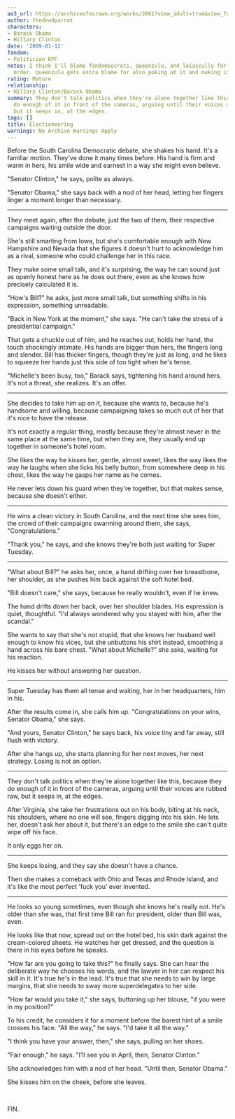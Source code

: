 ```yaml
---
ao3_url: https://archiveofourown.org/works/2661?view_adult=true&view_full_work=true
author: thedeadparrot
characters:
- Barack Obama
- Hillary Clinton
date: '2009-01-12'
fandom:
- Politician RPF
notes: I think I'll blame fandomsecrets, queenzulu, and leiascully for this. In that
  order. queenzulu gets extra blame for also poking at it and making it better.
rating: Mature
relationship:
- Hillary Clinton/Barack Obama
summary: They don't talk politics when they're alone together like this, because they
  do enough of it in front of the cameras, arguing until their voices are rubbed raw,
  but it seeps in, at the edges.
tags: []
title: Electioneering
warnings: No Archive Warnings Apply
---
```


Before the South Carolina Democratic debate, she shakes his hand. It's a familiar motion. They've done it many times before. His hand is firm and warm in hers, his smile wide and earnest in a way she might even believe.

"Senator Clinton," he says, polite as always.

"Senator Obama," she says back with a nod of her head, letting her fingers linger a moment longer than necessary.



---

They meet again, after the debate, just the two of them, their respective campaigns waiting outside the door.

She's still smarting from Iowa, but she's comfortable enough with New Hampshire and Nevada that she figures it doesn't hurt to acknowledge him as a rival, someone who could challenge her in this race.

They make some small talk, and it's surprising, the way he can sound just as openly honest here as he does out there, even as she knows how precisely calculated it is.

"How's Bill?" he asks, just more small talk, but something shifts in his expression, something unreadable.

"Back in New York at the moment," she says. "He can't take the stress of a presidential campaign."

That gets a chuckle out of him, and he reaches out, holds her hand, the touch shockingly intimate. His hands are bigger than hers, the fingers long and slender. Bill has thicker fingers, though they're just as long, and he likes to squeeze her hands just this side of too tight when he's tense.

"Michelle's been busy, too," Barack says, tightening his hand around hers. It's not a threat, she realizes. It's an offer.



---

She decides to take him up on it, because she wants to, because he's handsome and willing, because campaigning takes so much out of her that it's nice to have the release.

It's not exactly a regular thing, mostly because they're almost never in the same place at the same time, but when they are, they usually end up together in someone's hotel room.

She likes the way he kisses her, gentle, almost sweet, likes the way likes the way he laughs when she licks his belly button, from somewhere deep in his chest, likes the way he gasps her name as he comes.

He never lets down his guard when they're together, but that makes sense, because she doesn't either.



---

He wins a clean victory in South Carolina, and the next time she sees him, the crowd of their campaigns swarming around them, she says, "Congratulations."

"Thank you," he says, and she knows they're both just waiting for Super Tuesday.



---

"What about Bill?" he asks her, once, a hand drifting over her breastbone, her shoulder, as she pushes him back against the soft hotel bed.

"Bill doesn't care," she says, because he really wouldn't, even if he knew.

The hand drifts down her back, over her shoulder blades. His expression is quiet, thoughtful. "I'd always wondered why you stayed with him, after the scandal."

She wants to say that she's not stupid, that she knows her husband well enough to know his vices, but she unbuttons his shirt instead, smoothing a hand across his bare chest. "What about Michelle?" she asks, waiting for his reaction.

He kisses her without answering her question.



---

Super Tuesday has them all tense and waiting, her in her headquarters, him in his.

After the results come in, she calls him up. "Congratulations on your wins, Senator Obama," she says.

"And yours, Senator Clinton," he says back, his voice tiny and far away, still flush with victory.

After she hangs up, she starts planning for her next moves, her next strategy. Losing is not an option.



---

They don't talk politics when they're alone together like this, because they do enough of it in front of the cameras, arguing until their voices are rubbed raw, but it seeps in, at the edges.

After Virginia, she take her frustrations out on his body, biting at his neck, his shoulders, where no one will see, fingers digging into his skin. He lets her, doesn't ask her about it, but there's an edge to the smile she can't quite wipe off his face.

It only eggs her on.



---

She keeps losing, and they say she doesn't have a chance.

Then she makes a comeback with Ohio and Texas and Rhode Island, and it's like the most perfect 'fuck you' ever invented.



---

He looks so young sometimes, even though she knows he's really not. He's older than she was, that first time Bill ran for president, older than Bill was, even.

He looks like that now, spread out on the hotel bed, his skin dark against the cream-colored sheets. He watches her get dressed, and the question is there in his eyes before he speaks.

"How far are you going to take this?" he finally says. She can hear the deliberate way he chooses his words, and the lawyer in her can respect his skill in it. It's true he's in the lead. It's true that she needs to win by large margins, that she needs to sway more superdelegates to her side.

"How far would you take it," she says, buttoning up her blouse, "if you were in my position?"

To his credit, he considers it for a moment before the barest hint of a smile crosses his face. "All the way," he says. "I'd take it all the way."

"I think you have your answer, then," she says, pulling on her shoes.

"Fair enough," he says. "I'll see you in April, then, Senator Clinton."

She acknowledges him with a nod of her head. "Until then, Senator Obama."

She kisses him on the cheek, before she leaves.

 

FIN.